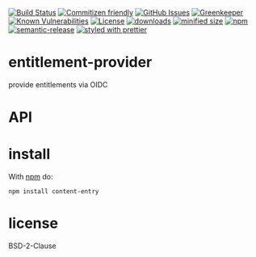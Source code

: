 [![Build Status](https://secure.travis-ci.org/arlac77/entitlement-provider.png)](http://travis-ci.org/arlac77/entitlement-provider)
[![Commitizen friendly](https://img.shields.io/badge/commitizen-friendly-brightgreen.svg)](http://commitizen.github.io/cz-cli/)
[![GitHub Issues](https://img.shields.io/github/issues/arlac77/entitlement-provider.svg?style=flat-square)](https://github.com/arlac77/entitlement-provider/issues)
[![Greenkeeper](https://badges.greenkeeper.io/arlac77/entitlement-provider.svg)](https://greenkeeper.io/)
[![Known Vulnerabilities](https://snyk.io/test/github/arlac77/entitlement-provider/badge.svg)](https://snyk.io/test/github/arlac77/entitlement-provider)
[![License](https://img.shields.io/badge/License-BSD%203--Clause-blue.svg)](https://opensource.org/licenses/BSD-3-Clause)
[![downloads](http://img.shields.io/npm/dm/entitlement-provider.svg?style=flat-square)](https://npmjs.org/package/entitlement-provider)
[![minified size](https://badgen.net/bundlephobia/min/entitlement-provider)](https://bundlephobia.com/result?p=entitlement-provider)
[![npm](https://img.shields.io/npm/v/entitlement-provider.svg)](https://www.npmjs.com/package/entitlement-provider)
[![semantic-release](https://img.shields.io/badge/%20%20%F0%9F%93%A6%F0%9F%9A%80-semantic--release-e10079.svg)](https://github.com/arlac77/entitlement-provider)
[![styled with prettier](https://img.shields.io/badge/styled_with-prettier-ff69b4.svg)](https://github.com/prettier/prettier)

# entitlement-provider
provide entitlements via OIDC

# API

# install

With [npm](http://npmjs.org) do:

```shell
npm install content-entry
```

# license

BSD-2-Clause
